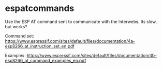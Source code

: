 # espatcommands

Use the ESP AT command sent to communicate with the Interwebs. Its slow, but works?

Command set: https://www.espressif.com/sites/default/files/documentation/4a-esp8266_at_instruction_set_en.pdf

Examples: https://www.espressif.com/sites/default/files/documentation/4b-esp8266_at_command_examples_en.pdf